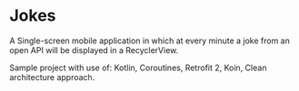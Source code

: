 # Jokes
A Single-screen mobile application in which at every minute a joke from an open API will be displayed in a RecyclerView.

Sample project with use of:
Kotlin,
Coroutines,
Retrofit 2,
Koin,
Clean architecture approach.
